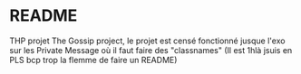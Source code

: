 # README

THP projet The Gossip project, le projet est censé fonctionné jusque l'exo sur les Private Message où il faut faire des "classnames"
(Il est 1hlà jsuis en PLS bcp trop la flemme de faire un README)
